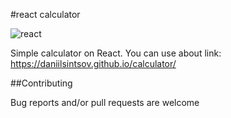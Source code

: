 #react calculator

![react](https://img.shields.io/npm/v/react?color=blue&label=react)

Simple calculator on React. You can use about link: https://daniilsintsov.github.io/calculator/

##Contributing

Bug reports and/or pull requests are welcome
